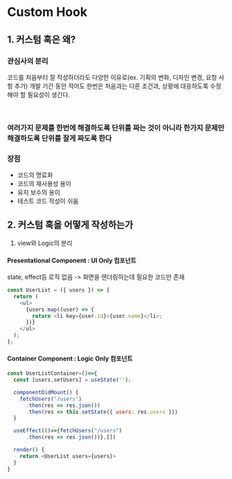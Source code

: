 # Custom Hook

## 1. 커스텀 훅은 왜?

### 관심사의 분리

코드를 처음부터 잘 작성하더라도 다양한 이유로(ex. 기획의 변화, 디자인 변경, 요청 사항 추가) 개발 기간 동안 적어도 한번은 처음과는 다른 조건과, 상황에 대응하도록 수정해야 할 필요성이 생긴다.

<br>

### 여러가지 문제를 한번에 해결하도록 단위를 짜는 것이 아니라 한가지 문제만 해결하도록 단위를 잘게 짜도록 한다

### 장점

- 코드의 명료화
- 코드의 재사용성 용이
- 유지 보수의 용이
- 테스트 코드 작성이 쉬움

## 2. 커스텀 훅을 어떻게 작성하는가

1. view와 Logic의 분리

#### Presentational Component : UI Only 컴포넌트

state, effect등 로직 없음 -> 화면을 렌더링하는데 필요한 코드만 존재

```js
const UserList = ({ users }) => {
  return (
    <ul>
      {users.map((user) => {
        return <li key={user.id}>{user.name}</li>;
      })}
    </ul>
  );
};
```

#### Container Component : Logic Only 컴포넌트

```js
const UserListContainer=()=>{
  const [users,setUsers] = useState('');

  componentDidMount() {
    fetchUsers("/users")
      .then(res => res.json())
	  .then(res => this.setState({ users: res.users }))
  }

  useEffect(()=>{fetchUsers("/users")
      .then(res => res.json())},[])

  render() {
    return <UserList users={users}>
  }
}
```
